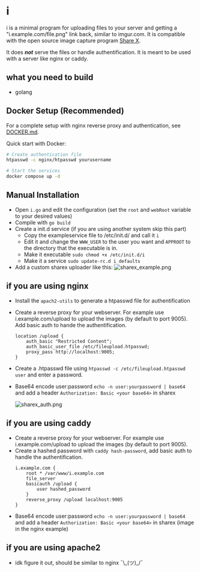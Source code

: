 # i

i is a minimal program for uploading files to your server and getting a "i.example.com/file.png" link back, similar to imgur.com. It is compatible with the open source image capture program [Share X](https://getsharex.com/).

It does ***not*** serve the files or handle authentification. It is meant to be used with a server like nginx or caddy.

## what you need to build
 - golang

## Docker Setup (Recommended)

For a complete setup with nginx reverse proxy and authentication, see [DOCKER.md](DOCKER.md).

Quick start with Docker:
```bash
# Create authentication file
htpasswd -c nginx/htpasswd yourusername

# Start the services
docker compose up -d
```

## Manual Installation
 - Open `i.go` and edit the configuration (set the `root` and `webRoot` variable to your desired values)
 - Compile with `go build`
 - Create a init.d service (if you are using another system skip this part)
   - Copy the exampleservice file to /etc/init.d/ and call it `i`
   - Edit it and change the `WWW_USER` to the user you want and `APPROOT` to the directory that the executable is in.
   - Make it executable `sudo chmod +x /etc/init.d/i`
   - Make it a service `sudo update-rc.d i defaults`
 - Add a custom sharex uploader like this: ![sharex_example.png](sharex_example.png)

## if you are using nginx
 - Install the `apach2-utils` to generate a htpasswd file for authentification
 - Create a reverse proxy for your webserver. For example use i.example.com/upload to upload the images (by default to port 9005). Add basic auth to hande the authentification.
    ```
    location /upload {
        auth_basic "Restricted Content";
        auth_basic_user_file /etc/fileupload.htpasswd;
        proxy_pass http://localhost:9005;
    }
    ```
 - Create a .htpasswd file using `htpasswd -c /etc/fileupload.htpasswd user` and enter a password.
 - Base64 encode user:password `echo -n user:yourpassword | base64` and add a header `Authorization: Basic <your base64>` in sharex

    ![sharex_auth.png](sharex_auth.png)

## if you are using caddy
 - Create a reverse proxy for your webserver. For example use i.example.com/upload to upload the images (by default to port 9005).
 - Create a hashed password with `caddy hash-password`, add basic auth to handle the authentification.
    ```
    i.example.com {
        root * /var/www/i.example.com
        file_server
        basicauth /upload {
            user hashed_password
        }
        reverse_proxy /upload localhost:9005
    }
    ```
 - Base64 encode user:password `echo -n user:yourpassword | base64` and add a header `Authorization: Basic <your base64>` in sharex (image in the nginx example)

## if you are using apache2
 - idk figure it out, should be similar to nginx ¯\\\_(ツ)\_/¯
